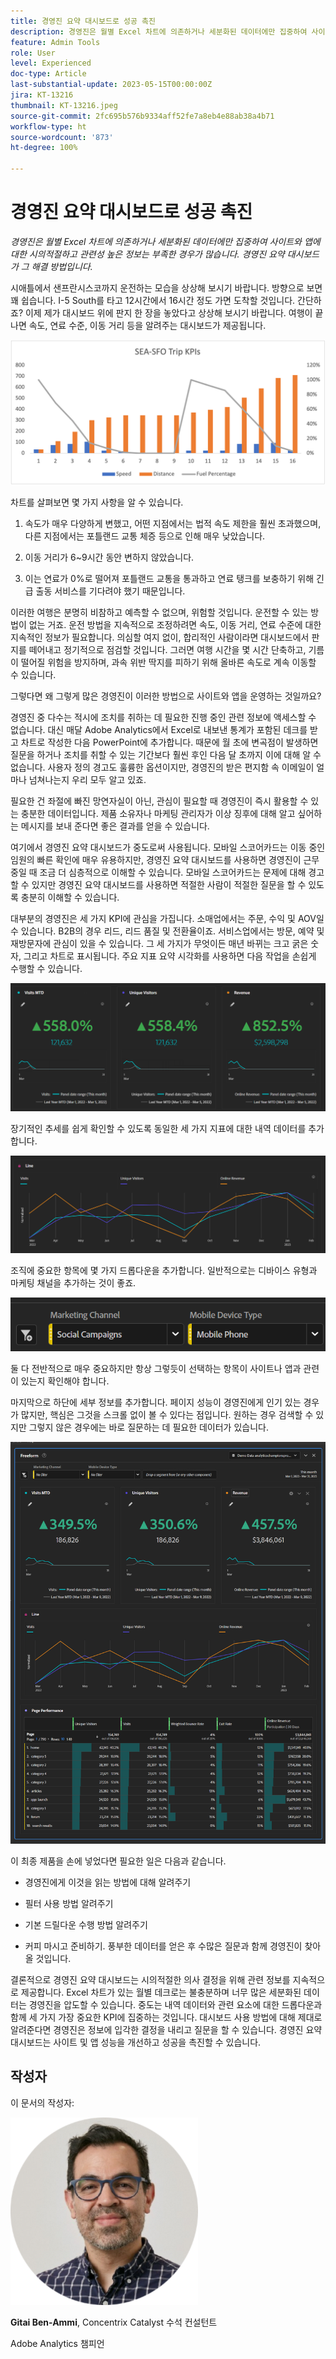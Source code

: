 ```yaml
---
title: 경영진 요약 대시보드로 성공 촉진
description: 경영진은 월별 Excel 차트에 의존하거나 세분화된 데이터에만 집중하여 사이트와 앱에 대한 시의적절하고 관련성 높은 정보는 부족한 경우가 많습니다. 경영진 요약 대시보드가 그 해결 방법입니다.
feature: Admin Tools
role: User
level: Experienced
doc-type: Article
last-substantial-update: 2023-05-15T00:00:00Z
jira: KT-13216
thumbnail: KT-13216.jpeg
source-git-commit: 2fc695b576b9334aff52fe7a8eb4e88ab38a4b71
workflow-type: ht
source-wordcount: '873'
ht-degree: 100%

---
```



# 경영진 요약 대시보드로 성공 촉진

_경영진은 월별 Excel 차트에 의존하거나 세분화된 데이터에만 집중하여 사이트와 앱에 대한 시의적절하고 관련성 높은 정보는 부족한 경우가 많습니다. 경영진 요약 대시보드가 그 해결 방법입니다._

시애틀에서 샌프란시스코까지 운전하는 모습을 상상해 보시기 바랍니다. 방향으로 보면 꽤 쉽습니다. I-5 South를 타고 12시간에서 16시간 정도 가면 도착할 것입니다. 간단하죠? 이제 제가 대시보드 위에 판지 한 장을 놓았다고 상상해 보시기 바랍니다.
여행이 끝나면 속도, 연료 수준, 이동 거리 등을 알려주는 대시보드가 제공됩니다.

![막대 그래프.png](assets/bar-graph.png)

차트를 살펴보면 몇 가지 사항을 알 수 있습니다.

1. 속도가 매우 다양하게 변했고, 어떤 지점에서는 법적 속도 제한을 훨씬 초과했으며, 다른 지점에서는 포틀랜드 교통 체증 등으로 인해 매우 낮았습니다.

1. 이동 거리가 6~9시간 동안 변하지 않았습니다.

1. 이는 연료가 0%로 떨어져 포틀랜드 교통을 통과하고 연료 탱크를 보충하기 위해 긴급 출동 서비스를 기다려야 했기 때문입니다.

이러한 여행은 분명히 비참하고 예측할 수 없으며, 위험할 것입니다. 운전할 수 있는 방법이 없는 거죠. 운전 방법을 지속적으로 조정하려면 속도, 이동 거리, 연료 수준에 대한 지속적인 정보가 필요합니다. 의심할 여지 없이, 합리적인 사람이라면 대시보드에서 판지를 떼어내고 정기적으로 점검할 것입니다. 그러면 여행 시간을 몇 시간 단축하고, 기름이 떨어질 위험을 방지하며, 과속 위반 딱지를 피하기 위해 올바른 속도로 계속 이동할 수 있습니다.

그렇다면 왜 그렇게 많은 경영진이 이러한 방법으로 사이트와 앱을 운영하는 것일까요?

경영진 중 다수는 적시에 조치를 취하는 데 필요한 진행 중인 관련 정보에 액세스할 수 없습니다. 대신 매달 Adobe Analytics에서 Excel로 내보낸 통계가 포함된 데크를 받고 차트로 작성한 다음 PowerPoint에 추가합니다. 때문에 월 초에 변곡점이 발생하면 질문을 하거나 조치를 취할 수 있는 기간보다 훨씬 후인 다음 달 초까지 이에 대해 알 수 없습니다. 사용자 정의 경고도 훌륭한 옵션이지만, 경영진의 받은 편지함 속 이메일이 얼마나 넘쳐나는지 우리 모두 알고 있죠.

필요한 건 좌절에 빠진 망연자실이 아닌, 관심이 필요할 때 경영진이 즉시 활용할 수 있는 충분한 데이터입니다. 제품 소유자나 마케팅 관리자가 이상 징후에 대해 알고 싶어하는 메시지를 보내 준다면 좋은 결과를 얻을 수 있습니다.

여기에서 경영진 요약 대시보드가 &#x200B;&#x200B;중도로써 사용됩니다. 모바일 스코어카드는 이동 중인 임원의 빠른 확인에 매우 유용하지만, 경영진 요약 대시보드를 사용하면 경영진이 근무 중일 때 조금 더 심층적으로 이해할 수 있습니다. 모바일 스코어카드는 문제에 대해 경고할 수 있지만 경영진 요약 대시보드를 사용하면 적절한 사람이 적절한 질문을 할 수 있도록 충분히 이해할 수 있습니다.

대부분의 경영진은 세 가지 KPI에 관심을 가집니다. 소매업에서는 주문, 수익 및 AOV일 수 있습니다. B2B의 경우 리드, 리드 품질 및 전환율이죠. 서비스업에서는 방문, 예약 및 재방문자에 관심이 있을 수 있습니다. 그 세 가지가 무엇이든 매년 바뀌는 크고 굵은 숫자, 그리고 차트로 표시됩니다. 주요 지표 요약 시각화를 사용하면 다음 작업을 손쉽게 수행할 수 있습니다.

![확대 패널](assets/zoom-in-panel.png)

장기적인 추세를 쉽게 확인할 수 있도록 동일한 세 가지 지표에 대한 내역 데이터를 추가합니다.

![선 그래프.png](assets/line-graph.png)

조직에 중요한 항목에 몇 가지 드롭다운을 추가합니다. 일반적으로는 디바이스 유형과 마케팅 채널을 추가하는 것이 좋죠.

![소셜 캠페인.png](assets/social-campaigns.png)

둘 다 전반적으로 매우 중요하지만 항상 그렇듯이 선택하는 항목이 사이트나 앱과 관련이 있는지 확인해야 합니다.

마지막으로 하단에 세부 정보를 추가합니다. 페이지 성능이 경영진에게 인기 있는 경우가 많지만, 핵심은 그것을 스크롤 없이 볼 수 있다는 점입니다. 원하는 경우 검색할 수 있지만 그렇지 않은 경우에는 바로 질문하는 데 필요한 데이터가 있습니다.

![대형 대시보드.png](assets/large-dashboard.png)

이 최종 제품을 손에 넣었다면 필요한 일은 다음과 같습니다.

- 경영진에게 이것을 읽는 방법에 대해 알려주기

- 필터 사용 방법 알려주기

- 기본 드릴다운 수행 방법 알려주기

- 커피 마시고 준비하기. 풍부한 데이터를 얻은 후 수많은 질문과 함께 경영진이 찾아올 것입니다.

결론적으로 경영진 요약 대시보드는 시의적절한 의사 결정을 위해 관련 정보를 지속적으로 제공합니다. Excel 차트가 있는 월별 데크로는 불충분하며 너무 많은 세분화된 데이터는 경영진을 압도할 수 있습니다. 중도는 내역 데이터와 관련 요소에 대한 드롭다운과 함께 세 가지 가장 중요한 KPI에 집중하는 것입니다. 대시보드
사용 방법에 대해 제대로 알려준다면 경영진은 정보에 입각한 결정을 내리고 질문을 할 수 있습니다. 경영진 요약 대시보드는 사이트 및 앱 성능을 개선하고 성공을 촉진할 수 있습니다.

## 작성자

이 문서의 작성자:

![Gitai Ben-Ammi](assets/gitai-ben-ammi.png)

**Gitai Ben-Ammi**, Concentrix Catalyst 수석 컨설턴트

Adobe Analytics 챔피언

